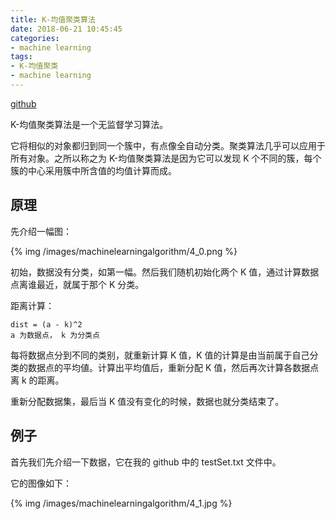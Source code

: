 ```yaml
---
title: K-均值聚类算法
date: 2018-06-21 10:45:45
categories:
- machine learning
tags:
- K-均值聚类
- machine learning
---
```

[github](https://github.com/benpaodewoniu/Machine-Learning-in-Action)

K-均值聚类算法是一个无监督学习算法。

<!-- more -->

它将相似的对象都归到同一个簇中，有点像全自动分类。聚类算法几乎可以应用于所有对象。之所以称之为 K-均值聚类算法是因为它可以发现 K 个不同的簇，每个簇的中心采用簇中所含值的均值计算而成。

## 原理

先介绍一幅图：

{% img /images/machinelearningalgorithm/4_0.png %}

初始，数据没有分类，如第一幅。然后我们随机初始化两个 K 值，通过计算数据点离谁最近，就属于那个 K 分类。

距离计算：

	dist = (a - k)^2
	a 为数据点， k 为分类点
	
每将数据点分到不同的类别，就重新计算 K 值，K 值的计算是由当前属于自己分类的数据点的平均値。计算出平均值后，重新分配 K 值，然后再次计算各数据点离 k 的距离。

重新分配数据集，最后当 K 值没有变化的时候，数据也就分类结束了。

## 例子

首先我们先介绍一下数据，它在我的 github 中的 testSet.txt 文件中。

它的图像如下：

{% img /images/machinelearningalgorithm/4_1.jpg %}
